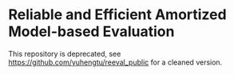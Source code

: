 # Reliable and Efficient Amortized Model-based Evaluation

This repository is deprecated, see https://github.com/yuhengtu/reeval_public for a cleaned version.
